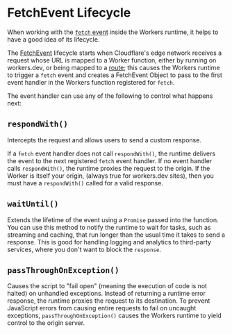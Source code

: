 # FetchEvent Lifecycle

When working with the [`fetch` event](/reference/runtime-apis/fetch-event) inside the Workers runtime, it helps to have a good idea of its lifecycle.

The [FetchEvent](/reference/runtime-apis/fetch-event) lifecycle starts when Cloudflare's edge network receives a request whose URL is mapped to a Worker function, either by running on workers.dev, or being mapped to a [route](/reference/platform/routes); this causes the Workers runtime to trigger a `fetch` event and creates a FetchEvent Object to pass to the first event handler in the Workers function registered for `fetch`.

The event handler can use any of the following to control what happens next:

## `respondWith()`

Intercepts the request and allows users to send a custom response.

If a `fetch` event handler does not call `respondWith()`, the runtime delivers the event to the next registered `fetch` event handler. If no event handler calls `respondWith()`, the runtime proxies the request to the origin. If the Worker is itself your origin, (always true for workers.dev sites), then you must have a `respondWith()` called for a valid response.

## `waitUntil()`

Extends the lifetime of the event using a `Promise` passed into the function. You can use this method to notify the runtime to wait for tasks, such as streaming and caching, that run longer than the usual time it takes to send a response. This is good for handling logging and analytics to third-party services, where you don't want to block the `response`.

## `passThroughOnException()`

Causes the script to "fail open" (meaning the execution of code is not halted) on unhandled exceptions. Instead of returning a runtime error response, the runtime proxies the request to its destination. To prevent JavaScript errors from causing entire requests to fail on uncaught exceptions, `passThroughOnException()` causes the Workers runtime to yield control to the origin server.
